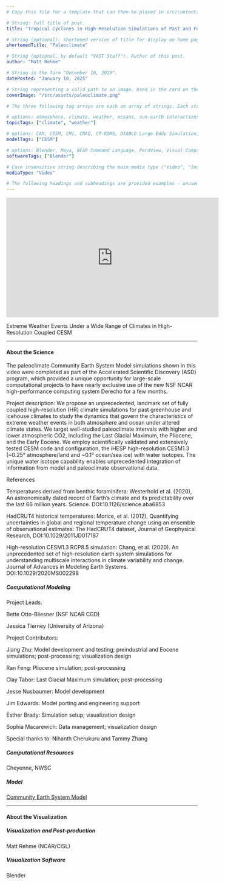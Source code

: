 ```yaml
---
# Copy this file for a template that can then be placed in src/content/visualizations. The name of this file will be used as the URL for the post.

# String: full title of post.
title: "Tropical Cyclones in High-Resolution Simulations of Past and Future Climates"

# String (optional): shortened version of title for display on home page in card.
shortenedTitle: "Paleoclimate"

# String (optional, by default "VAST Staff"). Author of this post.
author: "Matt Rehme"

# String in the form "December 10, 2019".
datePosted: "January 10, 2025" 

# String representing a valid path to an image. Used in the card on the main page. Likely to be in the form "/src/assets/..." for images located in src/assets.
coverImage: "/src/assets/paleoclimate.png"

# The three following tag arrays are each an array of strings. Each string (case insensitive) represents a filter from the front page. Tags that do not correspond to a current filter will be ignored for filtering.

# options: atmosphere, climate, weather, oceans, sun-earth interactions, fire dynamics, solid earth, recent publications, experimental technologies
topicTags: ["climate", "weather"]

# options: CAM, CESM, CM1, CMAQ, CT-ROMS, DIABLO Large Eddy Simulation, HRRR, HWRF, MPAS, SIMA, WACCM, WRF
modelTags: ["CESM"]

# options: Blender, Maya, NCAR Command Language, ParaView, Visual Comparator, VAPOR
softwareTags: ["Blender"]

# Case insensitive string describing the main media type ("Video", "Image", "App", etc). This is displayed in the post heading as a small tag above the title.
mediaType: "Video"

# The following headings and subheadings are provided examples - unused ones can be deleted. All Markdown content below will be rendered in the frontend.
---
```


<iframe width="560" height="315" src="https://www.youtube.com/embed/I7lfdKOIIaY?si=DphCwOI2GyyfVCbA" title="YouTube video player" frameborder="0" allow="accelerometer; autoplay; clipboard-write; encrypted-media; gyroscope; picture-in-picture; web-share" referrerpolicy="strict-origin-when-cross-origin" allowfullscreen></iframe>

Extreme Weather Events Under a Wide Range of Climates in High-Resolution Coupled CESM
___

#### About the Science

The paleoclimate Community Earth System Model simulations shown in this video were completed as part of the Accelerated Scientific Discovery (ASD) program, which provided a unique opportunity for large-scale computational projects to have nearly exclusive use of the new NSF NCAR high-performance computing system Derecho for a few months.

Project description: We propose an unprecedented, landmark set of fully coupled high-resolution (HR) climate simulations for past greenhouse and icehouse climates to study the dynamics that govern the characteristics of extreme weather events in both atmosphere and ocean under altered climate states. We target well-studied paleoclimate intervals with higher and lower atmospheric CO2, including the Last Glacial Maximum, the Pliocene, and the Early Eocene. We employ scientifically validated and extensively tested CESM code and configuration, the iHESP high-resolution CESM1.3 (~0.25° atmosphere/land and ~0.1° ocean/sea ice) with water isotopes. The unique water isotope capability enables unprecedented integration of information from model and paleoclimate observational data.

References

Temperatures derived from benthic foraminifera:
Westerhold et al. (2020), An astronomically dated record of Earth’s climate and its predictability over the last 66 million years. Science. DOI:10.1126/science.aba6853

HadCRUT4 historical temperatures:
Morice, et al. (2012), Quantifying uncertainties in global and regional temperature change using an ensemble of observational estimates: The HadCRUT4 dataset, Journal of Geophysical Research, DOI:10.1029/2011JD017187

High-resolution CESM1.3 RCP8.5 simulation:
Chang, et al. (2020). An unprecedented set of high-resolution earth system simulations for understanding multiscale interactions in climate variability and change. Journal of Advances in Modeling Earth Systems. DOI:10.1029/2020MS002298



##### Computational Modeling

Project Leads:

Bette Otto-Bliesner (NSF NCAR CGD)

Jessica Tierney (University of Arizona)

Project Contributors:

Jiang Zhu: Model development and testing; preindustrial and Eocene simulations; post-processing; visualization design

Ran Feng: Pliocene simulation; post-processing

Clay Tabor: Last Glacial Maximum simulation; post-processing

Jesse Nusbaumer: Model development

Jim Edwards: Model porting and engineering support

Esther Brady: Simulation setup; visualization design

Sophia Macarewich: Data management; visualization design

Special thanks to: Nihanth Cherukuru and Tammy Zhang



##### Computational Resources

Cheyenne, NWSC


##### Model

[Community Earth System Model](https://github.com/ESCOMP/CESM)

___

#### About the Visualization

##### Visualization and Post-production

Matt Rehme (NCAR/CISL)


##### Visualization Software

Blender
